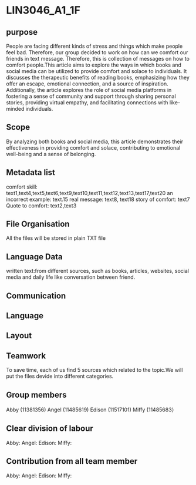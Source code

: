 # LIN3046_A1_1F

## purpose

People are facing different kinds of stress and things which make people feel bad. Therefore, our group decided to work on how can we comfort our friends in text message. Therefore, this is collection of messages on how to comfort people.This article aims to explore the ways in which books and social media can be utilized to provide comfort and solace to individuals. It discusses the therapeutic benefits of reading books, emphasizing how they offer an escape, emotional connection, and a source of inspiration. Additionally, the article explores the role of social media platforms in fostering a sense of community and support through sharing personal stories, providing virtual empathy, and facilitating connections with like-minded individuals.

## Scope

By analyzing both books and social media, this article demonstrates their effectiveness in providing comfort and solace, contributing to emotional well-being and a sense of belonging.

## Metadata list
comfort skill: text1,text4,text5,text6,text9,text10,text11,text12,text13,text17,text20
an incorrect example: text.15
real message: text8, text18
story of comfort: text7
Quote to comfort: text2,text3

## File Organisation 

All the files will be stored in plain TXT file

## Language Data

written text:from different sources, such as books, articles, websites, social media and daily life like conversation between friend.

## Communication 

## Language

## Layout 

## Teamwork
To save time, each of us find 5 sources which related to the topic.We will put the files devide into different categories. 

## Group members

Abby (11381356)
Angel (11485619)
Edison (11517101)
Miffy (11485683）

## Clear division of labour

Abby:
Angel:
Edison:
Miffy:

## Contribution from all team member

Abby:
Angel:
Edison:
Miffy:
